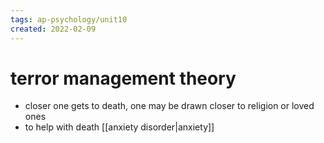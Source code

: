 ```yaml
---
tags: ap-psychology/unit10 
created: 2022-02-09
---
```


# terror management theory

- closer one gets to death, one may be drawn closer to religion or loved ones
- to help with death [[anxiety disorder|anxiety]] 
